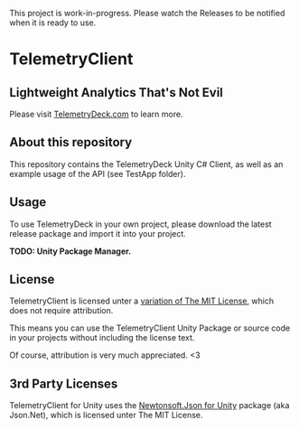 This project is work-in-progress. Please watch the Releases to be notified when it is ready to use.

# TelemetryClient

## Lightweight Analytics That's Not Evil

Please visit [TelemetryDeck.com](https://telemetrydeck.com/) to learn more.

## About this repository

This repository contains the TelemetryDeck Unity C# Client, as well as an example usage of the API (see TestApp folder).

## Usage

To use TelemetryDeck in your own project, please download the latest release package and import it into your project.

**TODO: Unity Package Manager.**

## License

TelemetryClient is licensed unter a [variation of The MIT License](/LICENSE), which does not require attribution.

This means you can use the TelemetryClient Unity Package or source code in your projects without including the license text.

Of course, attribution is very much appreciated. <3

## 3rd Party Licenses

TelemetryClient for Unity uses the [Newtonsoft.Json for Unity](https://github.com/jilleJr/Newtonsoft.Json-for-Unity) package (aka Json.Net), which is licensed unter The MIT License.
